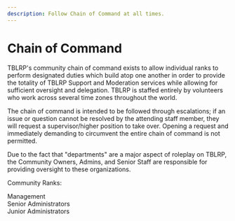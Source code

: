 ```yaml
---
description: Follow Chain of Command at all times.
---
```


# Chain of Command

TBLRP's community chain of command exists to allow individual ranks to perform designated duties which build atop one another in order to provide the totality of TBLRP Support and Moderation services while allowing for sufficient oversight and delegation. TBLRP is staffed entirely by volunteers who work across several time zones throughout the world.&#x20;

The chain of command is intended to be followed through escalations; if an issue or question cannot be resolved by the attending staff member, they will request a supervisor/higher position to take over. Opening a request and immediately demanding to circumvent the entire chain of command is not permitted.&#x20;

Due to the fact that "departments" are a major aspect of roleplay on TBLRP, the Community Owners, Admins, and Senior Staff are responsible for providing oversight to these organizations.&#x20;

Community Ranks:

Management\
Senior Administrators\
Junior Administrators

